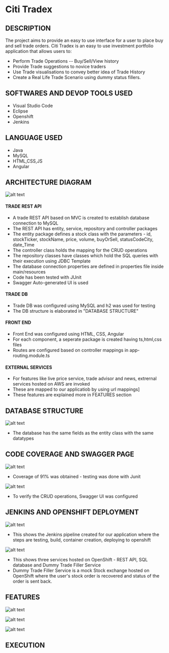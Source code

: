 # Citi Tradex

## DESCRIPTION 

The project aims to provide an easy to use interface for a user to place buy and sell trade orders. Citi Tradex is an easy to use investment portfolio application that allows users to:
- Perform Trade Operations -- Buy/Sell/View history
- Provide Trade suggestions to novice traders
- Use Trade visualisations to convey better idea of Trade History
- Create a Real Life Trade Scenario using dummy status fillers.

## SOFTWARES AND DEVOP TOOLS USED

- Visual Studio Code
- Eclipse
- Openshift
- Jenkins

## LANGUAGE USED

- Java
- MySQL
- HTML,CSS,JS
- Angular

## ARCHITECTURE DIAGRAM

![alt text](https://github.com/charanya78/citi-tradex/blob/main/diagrams/arch_diag.jpg)

#### TRADE REST API
- A trade REST API based on MVC is created to establish database connection to MySQL
- The REST API has entity, service, repository and controller packages
- The entity package defines a stock class with the parameters - id, stockTicker, stockName, price, volume, buyOrSell, statusCodeCity, date_Time
- The controller class holds the mapping for the CRUD operations
- The repository classes have classes which hold the SQL queries with their execution using JDBC Template
- The database connection properties are defined in properties file inside main/resources
- Code has been tested with JUnit
- Swagger Auto-generated UI is used

#### TRADE DB
- Trade DB was configured using MySQL and h2 was used for testing
- The DB structure is elaborated in "DATABASE STRUCTURE"

#### FRONT END
- Front End was configured using HTML, CSS, Angular
- For each component, a seperate package is created having ts,html,css files
- Routes are configured based on controller mappings in app-routing.module.ts 

#### EXTERNAL SERVICES
- For features like live price service, trade advisor and news, extrernal services hosted on AWS are invoked 
- These are mapped to our applicatiob by using url mappings]
- These features are explained more in FEATURES section

## DATABASE STRUCTURE

![alt text](https://github.com/charanya78/citi-tradex/blob/main/diagrams/data.png)
- The database has the same fields as the entity class with the same datatypes

## CODE COVERAGE AND SWAGGER PAGE

![alt text](https://github.com/charanya78/citi-tradex/blob/main/diagrams/coverage.png)
- Coverage of 91% was obtained - testing was done with Junit

![alt text](https://github.com/charanya78/citi-tradex/blob/main/diagrams/swagger.png)
- To verify the CRUD operations, Swagger UI was configured

## JENKINS AND OPENSHIFT DEPLOYMENT

![alt text](https://github.com/charanya78/citi-tradex/blob/main/diagrams/jenkins.png)
- This shows the Jenkins pipeline created for our application where the steps are testing, build, container creation, deploying to openshift

![alt text](https://github.com/charanya78/citi-tradex/blob/main/diagrams/openshift.png)
- This shows three services hosted on OpenShift - REST API, SQL database and Dummy Trade Filler Service
- Dummy Trade Filler Service is a mock Stock exchange hosted on OpenShift where the user's stock order is recovered and status of the order is sent back.

## FEATURES

![alt text](https://github.com/charanya78/citi-tradex/blob/main/diagrams/features.PNG)

![alt text](https://github.com/charanya78/citi-tradex/blob/main/diagrams/features2.PNG)

![alt text](https://github.com/charanya78/citi-tradex/blob/main/diagrams/example_feature.png)

## EXECUTION 
